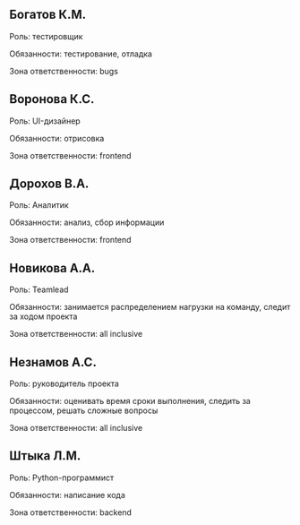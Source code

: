 ## Богатов К.М.

Роль: тестировщик

Обязанности: тестирование, отладка

Зона ответственности: bugs

## Воронова К.С.

Роль: UI-дизайнер

Обязанности: отрисовка

Зона ответственности: frontend

## Дорохов В.А.

Роль: Аналитик

Обязанности: анализ, сбор информации

Зона ответственности: frontend

## Новикова А.А.

Роль: Teamlead

Обязанности: занимается распределением нагрузки на команду, следит за ходом проекта

Зона ответственности: all inclusive

## Незнамов А.С.

Роль: руководитель проекта

Обязанности: оценивать время сроки выполнения, следить за процессом, решать сложные вопросы

Зона ответственности: all inclusive

## Штыка Л.М.

Роль: Python-программист

Обязанности: написание кода

Зона ответственности: backend

